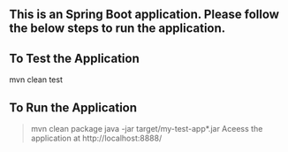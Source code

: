 ## This is an Spring Boot application. Please follow the below steps to run the application.

## To Test the Application
 mvn clean test
 
## To Run the Application 
> mvn clean package
> java -jar target/my-test-app*.jar
> Aceess the application at http://localhost:8888/
